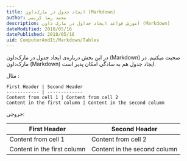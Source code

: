 ```yaml
---
title: ایجاد جدول در مارک‌داون (Markdown)  
author: محمد رضا کریمی  
description: آموزش قواعد ایجاد جداول در مارک داون (Markdown)  
dateModified: 2018/05/16  
datePublished: 2018/05/16  
uid: ComputerAndIt/Markdown/Tables  
---
```


در این بخش درباره‌ی ایجاد جدول در مارک‌داون (Markdown) صحبت میکنیم. در مارک‌داون (Markdown) ایجاد جدول هم به سادگی امکان پذیر است.

مثال :

```
First Header | Second Header
------------ | -------------
Content from cell 1 | Content from cell 2
Content in the first column | Content in the second column
```
خروجی:

First Header | Second Header
------------ | -------------
Content from cell 1 | Content from cell 2
Content in the first column | Content in the second column

